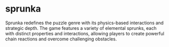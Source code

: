 # sprunka
Sprunka redefines the puzzle genre with its physics-based interactions and strategic depth. The game features a variety of elemental sprunks, each with distinct properties and interactions, allowing players to create powerful chain reactions and overcome challenging obstacles.
